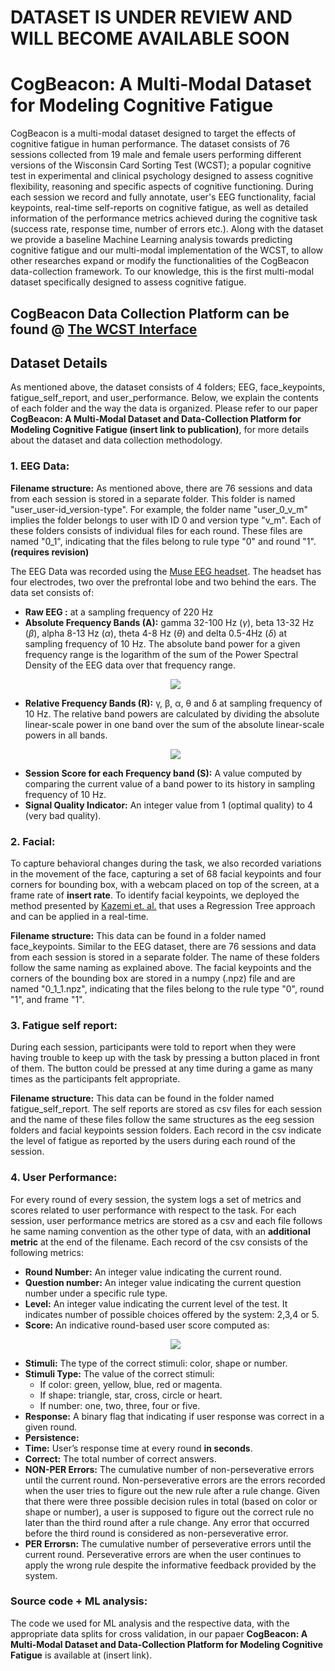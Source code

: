 # DATASET IS UNDER REVIEW AND WILL BECOME AVAILABLE SOON

# CogBeacon: A Multi-Modal Dataset for Modeling Cognitive Fatigue
CogBeacon is a multi-modal dataset designed to target the effects of cognitive fatigue in human performance. The dataset consists of 76 sessions collected from 19 male and female users performing different versions of the Wisconsin Card Sorting Test (WCST); a popular cognitive test in experimental and clinical psychology designed to assess cognitive flexibility, reasoning and specific aspects of cognitive functioning. During each session we record and fully annotate, user's EEG functionality, facial keypoints, real-time self-reports on cognitive fatigue, as well as detailed information of the performance metrics achieved during the cognitive task (success rate, response time, number of errors etc.). Along with the dataset we provide a baseline Machine Learning analysis towards predicting cognitive fatigue and our multi-modal implementation of the WCST, to allow other researches expand or modify the functionalities of the CogBeacon data-collection framework. To our knowledge, this is the first multi-modal dataset specifically designed to assess cognitive fatigue.



## CogBeacon Data Collection Platform can be found @ [The WCST Interface](https://github.com/MikeMpapa/CogBeacon-WCST_interface/)

## Dataset Details
As mentioned above, the dataset consists of 4 folders; EEG, face_keypoints, fatigue_self_report, and user_performance. Below, we explain the contents of each folder and the way the data is organized.
Please refer to our paper **CogBeacon: A Multi-Modal Dataset and Data-Collection Platform for Modeling Cognitive Fatigue (insert link to publication)**, for more details about the dataset and data collection methodology.
### 1. EEG Data:
**Filename structure:** As mentioned above, there are 76 sessions and data from each session is stored in a separate folder. This folder is named "user_user-id_version-type". For example, the folder name "user_0_v_m" implies the folder belongs to user with ID 0 and version type "v_m". Each of these folders consists of individual files for each round. These files are named "0_1", indicating that the files belong to rule type "0" and round "1". **(requires revision)**

The EEG Data was recorded using the [Muse EEG headset](https://choosemuse.com/). The headset has four electrodes, two over the prefrontal lobe and two behind the ears. The data set consists of:
* **Raw EEG :** at a sampling frequency of 220 Hz
* **Absolute Frequency Bands (A):** gamma 32-100 Hz (*&gamma;*), beta 13-32 Hz (*&beta;*), alpha 8-13 Hz (*&alpha;*), theta 4-8 Hz (*&theta;*) and delta 0.5-4Hz (*&delta;*) at sampling frequency of 10 Hz. The absolute band power for a given frequency range is the logarithm of the sum of the Power Spectral Density of the EEG data over that frequency range.
  <p align="center"><img src="https://github.com/MikeMpapa/CogBeacon-MultiModal_Dataset_for_Cognitive_Fatigue/blob/master/Absolute%20Frequency%20Band.png"></p>
* **Relative Frequency Bands (R):** &gamma;, &beta;, &alpha;, &theta; and &delta; at sampling frequency of 10 Hz. The relative band powers are calculated by dividing the absolute linear-scale power in one band over the sum of the absolute linear-scale powers in all bands. 
  <p align="center"><img src="https://github.com/MikeMpapa/CogBeacon-MultiModal_Dataset_for_Cognitive_Fatigue/blob/master/Relative%20Frequency%20Band.png"></p>
* **Session Score for each Frequency band (S):** A value computed by comparing the current value of a band power to its history in sampling frequency of 10 Hz.
* **Signal Quality Indicator:** An integer value from 1 (optimal quality) to 4 (very bad quality).

### 2. Facial:
To capture behavioral changes during the task, we also recorded variations in the movement of the face, capturing a set of 68 facial keypoints and four corners for bounding box, with a webcam placed on top of the screen, at a frame rate of **insert rate**. To identify facial keypoints, we deployed the method presented by [Kazemi et. al.](http://openaccess.thecvf.com/content_cvpr_2014/papers/Kazemi_One_Millisecond_Face_2014_CVPR_paper.pdf) that uses a Regression Tree approach and can be applied in a real-time. 

**Filename structure:** This data can be found in a folder named face_keypoints. Similar to the EEG dataset, there are 76 sessions and data from each session is stored in a separate folder. The name of these folders follow the same naming as explained above. The facial keypoints and the corners of the bounding box are stored in a numpy (.npz) file and are named "0_1_1.npz", indicating that the files belong to the rule type "0", round "1", and frame "1".

### 3. Fatigue self report:
During each session, participants were told to report when they were having trouble to keep up with the task by pressing a button placed in front of them. The button could be pressed at any time during a game as many times as the participants felt appropriate.

**Filename structure:** This data can be found in the folder named fatigue_self_report. The self reports are stored as csv files for each session and the name of these files follow the same structures as the eeg session folders and facial keypoints session folders. Each record in the csv indicate the level of fatigue as reported by the users during each round of the session.

### 4. User Performance:
For every round of every session, the system logs a set of metrics and scores related to user performance with respect to the task. For each session, user performance metrics are stored as a csv and each file follows he same naming convention as the other type of data, with an **additional metric** at the end of the filename. Each record of the csv consists of the following metrics:
* **Round Number:** An integer value indicating the current round.
* **Question number:** An integer value indicating the current question number under a specific rule type.
* **Level:** An integer value indicating the current level of the test. It indicates number of possible choices offered by the system: 2,3,4 or 5.
* **Score:** An indicative round-based user score computed as:
  <p align="center"><img src="https://github.com/MikeMpapa/CogBeacon-MultiModal_Dataset_for_Cognitive_Fatigue/blob/master/Round%20Based%20Score.png"></p>
* **Stimuli:** The type of the correct stimuli: color, shape or number.
* **Stimuli Type:** The value of the correct stimuli:
  * If color: green, yellow, blue, red or magenta.
  * If shape: triangle, star, cross, circle or heart.
  * If number: one, two, three, four or five.
* **Response:** A binary flag that indicating if user response was correct in a given round.
* **Persistence:** 
* **Time:** User’s response time at every round **in seconds**.
* **Correct:** The total number of correct answers.
* **NON-PER Errors:** The cumulative number of non-perseverative errors until the current round. Non-perseverative errors are the errors recorded when the user tries to figure out the new rule after a rule change. Given that there were three possible decision rules in total (based on color or shape or number), a user is supposed to figure out the correct rule no later than the third round after a rule change. Any error that occurred before the third round is considered as non-perseverative error.
* **PER Errorsn:** The cumulative number of perseverative errors until the current round. Perseverative errors are when the user continues to apply the wrong rule despite the informative feedback provided by the system.
### Source code + ML analysis:
The code we used for ML analysis and the respective data, with the appropriate data splits for cross validation, in our papaer **CogBeacon: A Multi-Modal Dataset and Data-Collection Platform for Modeling Cognitive Fatigue** is available at (insert link).
<link to: datasets used for ML analysis (balanced+unbalanced) + analysis code: feature extraction +modeling, dataset creation>
